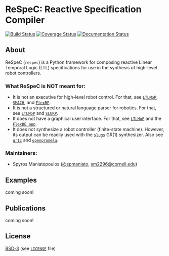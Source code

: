 # ReSpeC: Reactive Specification Compiler

[![Build Status][build_img]][travis]
[![Coverage Status][cover_img]][coveralls]
[![Documentation Status][docs_img]][docs]

## About

ReSpeC (`respec`) is a Python framework for composing reactive Linear Temporal Logic (LTL) specifications for use in the synthesis of high-level robot controllers.

### What ReSpeC is NOT meant for:
- It is not an executive for high-level robot control. For that, see [`LTLMoP`](https://github.com/LTLMoP/LTLMoP), [`SMACH`](http://wiki.ros.org/smach), and [`FlexBE`](https://github.com/team-vigir/flexbe_behavior_engine).
- It is not a structured or natural language parser for robotics. For that, see [`LTLMoP`](https://github.com/LTLMoP/LTLMoP) and [`SLURP`](https://github.com/PennNLP/SLURP).
- It does not have a graphical user interface. For that, see [`LTLMoP`](https://github.com/LTLMoP/LTLMoP) and the [`FlexBE app`](https://github.com/pschillinger/flexbe_chrome_app).
- It does not synthesize a robot controller (finite-state machine). However, its output can be readily used with the [`slugs`](https://github.com/LTLMoP/slugs) GR(1) synthesizer. Also see [`gr1c`](https://github.com/slivingston/gr1c) and [`openpromela`](https://github.com/johnyf/openpromela).

### Maintainers:
- Spyros Maniatopoulos ([@spmaniato](https://github.com/spmaniato), sm2296@cornell.edu)

## Examples
coming soon!

## Publications
coming soon!

## License
[BSD-3](http://opensource.org/licenses/BSD-3-Clause) (see [`LICENSE`](https://raw.githubusercontent.com/LTLMoP/ReSpeC/master/LICENSE) file)

[build_img]: https://travis-ci.org/LTLMoP/ReSpeC.svg?branch=master
[travis]: https://travis-ci.org/LTLMoP/ReSpeC
[cover_img]: https://coveralls.io/repos/LTLMoP/ReSpeC/badge.svg?branch=master&service=github
[coveralls]: https://coveralls.io/r/LTLMoP/ReSpeC?branch=master
[docs_img]: https://readthedocs.org/projects/ReSpeC/badge/?version=latest
[docs]: https://readthedocs.org/projects/ReSpeC/?badge=latest